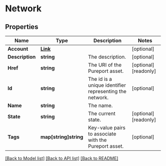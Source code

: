 # Network

## Properties

Name | Type | Description | Notes
------------ | ------------- | ------------- | -------------
**Account** | [**Link**](Link.md) |  | [optional] 
**Description** | **string** | The description. | [optional] 
**Href** | **string** | The URI of the Pureport asset. | [optional] [readonly] 
**Id** | **string** | The id is a unique identifier representing the network. | [optional] 
**Name** | **string** | The name. | 
**State** | **string** | The current state. | [optional] [readonly] 
**Tags** | **map[string]string** | Key-value pairs to associate with the Pureport asset. | [optional] 

[[Back to Model list]](../README.md#documentation-for-models) [[Back to API list]](../README.md#documentation-for-api-endpoints) [[Back to README]](../README.md)



